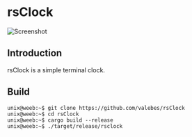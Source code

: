 # rsClock
![Screenshot](https://i.imgur.com/oyCXhXU.png)

## Introduction
rsClock is a simple terminal clock.

## Build
```console
unix@weeb:~$ git clone https://github.com/valebes/rsClock
unix@weeb:~$ cd rsClock
unix@weeb:~$ cargo build --release
unix@weeb:~$ ./target/release/rsclock
```
